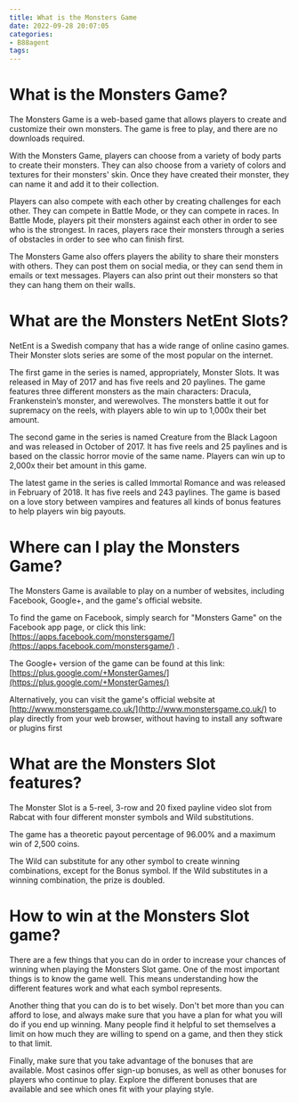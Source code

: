 ```yaml
---
title: What is the Monsters Game
date: 2022-09-28 20:07:05
categories:
- B88agent
tags:
---
```



#  What is the Monsters Game?

The Monsters Game is a web-based game that allows players to create and customize their own monsters. The game is free to play, and there are no downloads required.

With the Monsters Game, players can choose from a variety of body parts to create their monsters. They can also choose from a variety of colors and textures for their monsters' skin. Once they have created their monster, they can name it and add it to their collection.

Players can also compete with each other by creating challenges for each other. They can compete in Battle Mode, or they can compete in races. In Battle Mode, players pit their monsters against each other in order to see who is the strongest. In races, players race their monsters through a series of obstacles in order to see who can finish first.

The Monsters Game also offers players the ability to share their monsters with others. They can post them on social media, or they can send them in emails or text messages. Players can also print out their monsters so that they can hang them on their walls.

#  What are the Monsters NetEnt Slots?

NetEnt is a Swedish company that has a wide range of online casino games. Their Monster slots series are some of the most popular on the internet.

The first game in the series is named, appropriately, Monster Slots. It was released in May of 2017 and has five reels and 20 paylines. The game features three different monsters as the main characters: Dracula, Frankenstein’s monster, and werewolves. The monsters battle it out for supremacy on the reels, with players able to win up to 1,000x their bet amount.

The second game in the series is named Creature from the Black Lagoon and was released in October of 2017. It has five reels and 25 paylines and is based on the classic horror movie of the same name. Players can win up to 2,000x their bet amount in this game.

The latest game in the series is called Immortal Romance and was released in February of 2018. It has five reels and 243 paylines. The game is based on a love story between vampires and features all kinds of bonus features to help players win big payouts.

#  Where can I play the Monsters Game?

The Monsters Game is available to play on a number of websites, including Facebook, Google+, and the game's official website.

To find the game on Facebook, simply search for "Monsters Game" on the Facebook app page, or click this link: [https://apps.facebook.com/monstersgame/](https://apps.facebook.com/monstersgame/) .

The Google+ version of the game can be found at this link: [https://plus.google.com/+MonsterGames/](https://plus.google.com/+MonsterGames/)

Alternatively, you can visit the game's official website at [http://www.monstersgame.co.uk/](http://www.monstersgame.co.uk/) to play directly from your web browser, without having to install any software or plugins first

#  What are the Monsters Slot features?

The Monster Slot is a 5-reel, 3-row and 20 fixed payline video slot from Rabcat with four different monster symbols and Wild substitutions.

The game has a theoretic payout percentage of 96.00% and a maximum win of 2,500 coins.

The Wild can substitute for any other symbol to create winning combinations, except for the Bonus symbol. If the Wild substitutes in a winning combination, the prize is doubled.

#  How to win at the Monsters Slot game?

There are a few things that you can do in order to increase your chances of winning when playing the Monsters Slot game. One of the most important things is to know the game well. This means understanding how the different features work and what each symbol represents.

Another thing that you can do is to bet wisely. Don't bet more than you can afford to lose, and always make sure that you have a plan for what you will do if you end up winning. Many people find it helpful to set themselves a limit on how much they are willing to spend on a game, and then they stick to that limit.

Finally, make sure that you take advantage of the bonuses that are available. Most casinos offer sign-up bonuses, as well as other bonuses for players who continue to play. Explore the different bonuses that are available and see which ones fit with your playing style.